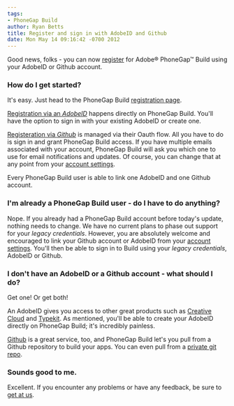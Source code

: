 ```yaml
---
tags:
- PhoneGap Build
author: Ryan Betts
title: Register and sign in with AdobeID and Github
date: Mon May 14 09:16:42 -0700 2012
---
```


Good news, folks - you can now [register](/people/sign_up) for Adobe® PhoneGap™ Build using your AdobeID or Github account. 

### How do I get started?

It's easy. Just head to the PhoneGap Build [registration page](/people/sign_up). 

<!-- end-slug -->

[Registration via an _AdobeID_](/people/adobeid) happens directly on PhoneGap Build. You'll have the option to sign in with your existing AdobeID or create one. 

[Registeration via _Github_](/people/auth/github) is managed via their Oauth flow. All you have to do is sign in and grant PhoneGap Build access. If you have multiple emails associated with your account, PhoneGap Build will ask you which one to use for email notifications and updates. Of course, you can change that at any point from your [account settings](/people/edit).

Every PhoneGap Build user is able to link one AdobeID and one Github account.

### I'm already a PhoneGap Build user - do I have to do anything?

Nope. If you already had a PhoneGap Build account before today's update, nothing needs to change. We have no current plans to phase out support for your _legacy credentials_. However, you are absolutely welcome and encouraged to link your Github account or AdobeID from your [account settings](/people/edit). You'll then be able to sign in to Build using your _legacy credentials_, AdobeID or Github.

### I don't have an AdobeID or a Github account - what should I do?

Get one! Or get both! 

An AdobeID gives you access to other great products such as [Creative Cloud](http://www.adobe.com/products/creativecloud.html) and [Typekit](http://www.typekit.com). As mentioned, you'll be able to create your AdobeID directly on PhoneGap Build; it's incredibly painless.

[Github](http://www.github.com) is a great service, too, and PhoneGap Build let's you pull from a Github repository to build your apps. You can even pull from a [private git repo](/docs/git-hosting).

### Sounds good to me.

Excellent. If you encounter any problems or have any feedback, be sure to [get at us](http://community.phonegap.com/nitobi/products/nitobi_phonegap_build).
